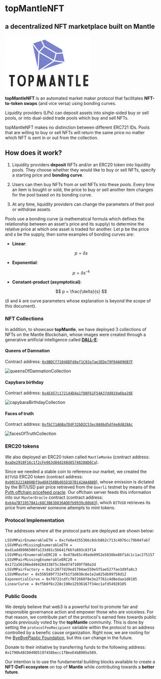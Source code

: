 # **topMantleNFT**
## a decentralized NFT marketplace built on Mantle

![topMantle_logo](./imgs/topmantle_logo.png)

**topMantleNFT** is an automated market maker protocol that facilitates **NFT-to-token swaps** (and vice versa) using bonding curves. 

Liquidity providers (LPs) can deposit assets into single-sided buy or sell pools, or into dual-sided trade pools which buy and sell NFTs.

topMantleNFT makes no distinction between different ERC721 IDs. Pools that are willing to buy or sell NFTs will return the same price no matter which NFT is sent in or out from the collection.

## **How does it work?**

1. Liquidity providers **deposit** NFTs and/or an ERC20 token into liquidity pools. They choose whether they would like to buy or sell NFTs, specify a starting price and **bonding curve**.

2. Users can then buy NFTs from or sell NFTs into these pools. Every time an item is bought or sold, the price to buy or sell another item changes for the pool based on its bonding curve.
3. At any time, liquidity providers can change the parameters of their pool or withdraw assets.

Pools use a bonding curve (a mathematical formula which defines the relationship between an asset's price and its supply) to determine the relative price at which one asset is traded for another. Let $p$ be the price and $s$ be the supply, then some examples of bonding curves are:

- **Linear**:

$$
p = \delta s
$$

- **Exponential**:

$$
p = \delta s^{-k}
$$

- **Constant-product (asymptotical)**:

$$
p = \frac{\delta}{s}
$$

($\delta$ and $k$ are curve parameters whose explanation is beyond the scope of this document).

### **NFT Collections**

In addition, to showcase **topMantle**, we have deployed 3 collections of NFTs on the Mantle Blockchain, whose images were created through a generative artificial intelligence called [**DALL-E**](https://openai.com/product/dall-e-2):

#### **Queens of Damnation**
Contract address: [`0x9BDCf71048DFd8ef1C03a7ae3EDe79F04A096B7F`](https://explorer.testnet.mantle.xyz/address/0x9BDCf71048DFd8ef1C03a7ae3EDe79F04A096B7F)

![queensOfDamnationCollection](./imgs/allqueens.png)

#### **Capybara birthday**
Contract address: [`0x4E457c172144D4a1f08F61F54A37dd819a6ba28E`](https://explorer.testnet.mantle.xyz/address/0x4E457c172144D4a1f08F61F54A37dd819a6ba28E)

![capybaraBirthdayCollection](./imgs/allcapybara.png)

#### **Faces of truth**
Contract address: [`0xfbC71A6Ba7DdF32bD2C53ec0A9bd5df4e0d828Ac`](https://explorer.testnet.mantle.xyz/address/0xfbC71A6Ba7DdF32bD2C53ec0A9bd5df4e0d828Ac)

![facesOfTruthCollection](./imgs/allfaces.png)

### **ERC20 tokens**

We also deployed an ERC20 token called `MantleMonke` (contract address: [`0xaDe2910F16c1f2cFe963d84d248d85748288D6Ca`](https://explorer.testnet.mantle.xyz/address/0xaDe2910F16c1f2cFe963d84d248d85748288D6Ca)).

Since we needed a stable coin to reference our market, we created the `BITUSD` ERC20 token (contract address: [`0x00C6222A800Df9a4D8358Bbd65D3D7B142AA4B8B`](https://explorer.testnet.mantle.xyz/address/0x00C6222A800Df9a4D8358Bbd65D3D7B142AA4B8B)), whose emission is dictated by the BIT/USD pair price retrieved from the `Goerli` testnet by means of the [Pyth offchain pricefeed oracle](https://pyth.network/price-feeds/crypto-bit-usd?cluster=testnet). Our offchain server feeds this information into our `MasterOracle` contract (contract address: [`0x64a7B710578A1c68C3B63D836ADDfb9939c80b83`](https://explorer.testnet.mantle.xyz/address/0x64a7B710578A1c68C3B63D836ADDfb9939c80b83)), which `BITUSD` retrieves its price from whenever someone attempts to mint tokens.

### **Protocol Implementation**

The addresses where all the protocol parts are deployed are shown below:

```solidity
LSSVMPairEnumerableETH = 0xcfe0e4255366c8dcb862c713c4076cc79b04fab7
LSSVMPairMissingEnumerableETH = 0xd1add8906500fa133d81c5b641f66fa893c83f14
LSSVMPairEnumerableERC20 = 0x478e65c49ade0952e5838be86f1dc1c1ac275157
LSSVMPairMissingEnumerableERC20 = 0x172a56100ed404284338f5c38e874f109ff80a3d
LSSVMPairFactory = 0x2c2077d29ed1784ae559e5f5ae527fae3d9fa8c3
LSSVMRouter = 0x556589f7324fb1f3d038c6e1e2a025db99750d12
ExponentialCurve = 0xf0722cdfc7072660f8e3e27761c4d8edaa1d8105
LinearCurve = 0xf5b0f6c228c190e12936167f34ec1afd54920105
```

### **Public Goods**

We deeply believe that web3 is a powerful tool to promote fair and responsible governance action and empower those who are voiceless. For that reason, we contribute part of the protocol's earned fees towards public goods previously voted by the **topMantle** community. This is done by setting the `protocolFeeRecipient` variable within the protocol to an address controlled by a benefic cause organization. Right now, we are rooting for the [ByeByePlastic Foundation](https://www.byebyeplastic.life/), but this can change in the future.

Donate to their initiative by transferring funds to the following address: `0x1790b48CD049D5197458becc1fBeeE4bB985e589`.

Our intention is to use the fundamental building blocks available to create a **NFT-DeFi ecosystem** on top of **Mantle** while contributing towards a **better future**. 

